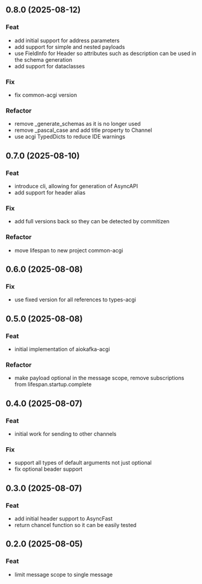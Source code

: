 ## 0.8.0 (2025-08-12)

### Feat

- add initial support for address parameters
- add support for simple and nested payloads
- use FieldInfo for Header so attributes such as description can be used in the schema generation
- add support for dataclasses

### Fix

- fix common-acgi version

### Refactor

- remove \_generate_schemas as it is no longer used
- remove \_pascal_case and add title property to Channel
- use acgi TypedDicts to reduce IDE warnings

## 0.7.0 (2025-08-10)

### Feat

- introduce cli, allowing for generation of AsyncAPI
- add support for header alias

### Fix

- add full versions back so they can be detected by commitizen

### Refactor

- move lifespan to new project common-acgi

## 0.6.0 (2025-08-08)

### Fix

- use fixed version for all references to types-acgi

## 0.5.0 (2025-08-08)

### Feat

- initial implementation of aiokafka-acgi

### Refactor

- make payload optional in the message scope, remove subscriptions from lifespan.startup.complete

## 0.4.0 (2025-08-07)

### Feat

- initial work for sending to other channels

### Fix

- support all types of default arguments not just optional
- fix optional beader support

## 0.3.0 (2025-08-07)

### Feat

- add initial header support to AsyncFast
- return chancel function so it can be easily tested

## 0.2.0 (2025-08-05)

### Feat

- limit message scope to single message
